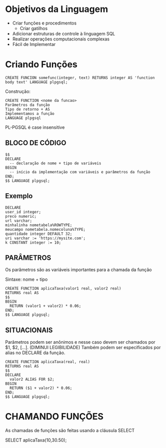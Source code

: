 # Objetivos da Linguagem

  - Criar funções e procedimentos
    - Criar gatilhos
  - Adicionar estruturas de controle à linguagem SQL
  - Realizar operações computacionais complexas
  - Fácil de Implementar

# Criando Funções

  ```
  CREATE FUNCION somefunc(integer, text) RETURNS integer AS 'function body text' LANGUAGE plpgsql;
  ```

  Construção:
  ```
  CREATE FUNCTION <nome da funcao>
  Parâmetros da função 
  Tipo de retorno + AS
  Implementamos a função 
  LANGUAGE plpgsql
  ```

  PL-PGSQL é case insensitive

  ## BLOCO DE CÓDIGO
  ```
  $$ 
  DECLARE
    -- declaração de nome + tipo de variáveis
  BEGIN
    -- início da implementação com variáveis e parâmetros da função
  END;
  $$ LANGUAGE plpgsql;
  ```
  ## Exemplo
  ```
  DECLARE
  user_id integer;
  preco numeric;
  url varchar;
  minhalinha nometabela%ROWTYPE;
  meucampo nometabela.nomecoluna%TYPE;
  quantidade integer DEFAULT 32;
  uri varchar := 'https://mysite.com';
  k CONSTANT integer := 10;
  ```

  ## PARÂMETROS
  Os parâmetros são as variáveis importantes para a chamada da função
  
  Sintaxe: nome + tipo
  ```
  CREATE FUNCTION aplicaTaxa(valor1 real, valor2 real)
  RETURNS real AS 
  $$
  BEGIN
    RETURN (valor1 + valor2) * 0.06;
  END;
  $$ LANGUAGE plpgsql;
  ```

  ## SITUACIONAIS
  Parâmetros podem ser anônimos e nesse caso devem ser chamados por $1, $2, [...]. (DIMINUI LEGIBILIDADE)
  Também podem ser especificados por alias no DECLARE da função.

  ```
  CREATE FUNCTION aplicaTaxa(real, real)
  RETURNS real AS 
  $$
  DECLARE
    valor2 ALIAS FOR $2;
  BEGIN
    RETURN ($1 + valor2) * 0.06;
  END;
  $$ LANGUAGE plpgsql;
  ```

# CHAMANDO FUNÇÕES

  As chamadas de funções são feitas usando a cláusula SELECT
  
  SELECT aplicaTaxa(10,30.50);
